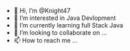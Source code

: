 - 👋 Hi, I’m @Knight47
- 👀 I’m interested in Java Devlopment
-  🌱 I’m currently learning full Stack Java
- 💞️ I’m looking to collaborate on ...
- 📫 How to reach me ...

<!---
Knight47/Knight47 is a ✨ special ✨ repository because its `README.md` (this file) appears on your GitHub profile.
You can click the Preview link to take a look at your changes.
--->
